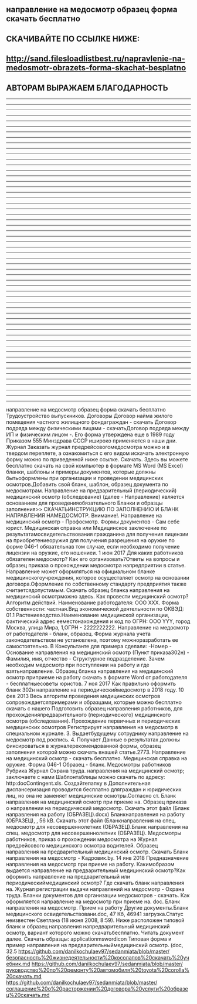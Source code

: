 направление на медосмотр образец форма скачать бесплатно
--------------------------------------------------
СКАЧИВАЙТЕ ПО ССЫЛКЕ НИЖЕ:
--------------------------------------------------
http://sand.filesloadlistbest.ru/napravlenie-na-medosmotr-obrazets-forma-skachat-besplatno
--------------------------------------------------
АВТОРАМ ВЫРАЖАЕМ БЛАГОДАРНОСТЬ
--------------------------------------------------
--------------------------------------------------
--------------------------------------------------
--------------------------------------------------
--------------------------------------------------
--------------------------------------------------
--------------------------------------------------
--------------------------------------------------
--------------------------------------------------
--------------------------------------------------
--------------------------------------------------
--------------------------------------------------
--------------------------------------------------
--------------------------------------------------
--------------------------------------------------
--------------------------------------------------
--------------------------------------------------
--------------------------------------------------
--------------------------------------------------
--------------------------------------------------
--------------------------------------------------
--------------------------------------------------
--------------------------------------------------
--------------------------------------------------
--------------------------------------------------
--------------------------------------------------
--------------------------------------------------
--------------------------------------------------
--------------------------------------------------
--------------------------------------------------
--------------------------------------------------
--------------------------------------------------
--------------------------------------------------
--------------------------------------------------
--------------------------------------------------
--------------------------------------------------
--------------------------------------------------
--------------------------------------------------
--------------------------------------------------
--------------------------------------------------
--------------------------------------------------
--------------------------------------------------
--------------------------------------------------
--------------------------------------------------
--------------------------------------------------
--------------------------------------------------
--------------------------------------------------
--------------------------------------------------
--------------------------------------------------
--------------------------------------------------
--------------------------------------------------
--------------------------------------------------
--------------------------------------------------
--------------------------------------------------
--------------------------------------------------
--------------------------------------------------
--------------------------------------------------
направление на медосмотр образец форма скачать бесплатно Трудоустройство выпускников. Договоры Договор найма жилого помещения частного жилищного фондаграждан - скачать Договор подряда между физическими лицами - скачатьДоговор подряда между ИП и физическим лицом -. Его форма утверждена еще в 1989 году Приказом  555 Минздрава СССР ишироко применяется в наши дни. Журнал  Заказать журнал предрейсовогомедосмотра можно и в твердом переплете, а ознакомиться с его видом искачать электронную форму можно по приведенной ниже ссылке. Скачать. Здесь вы можете бесплатно скачать на свой компьютер в формате MS Word (MS Excel) бланки, шаблоны и примеры документов, которые должны бытьоформлены при организации и проведении медицинских осмотров.Добавить свой бланк, шаблон, образец документа по медосмотрам. Направление на предварительный (периодический) медицинский осмотр (обследование) (далее - Направление) является основанием для проведенияобязательного  Бланки и образцы заполнения>>  СКАЧАТЬИНСТРУКЦИЮ ПО ЗАПОЛНЕНИЮ И БЛАНК НАПРАВЛЕНИЯ НАМЕДОСМОТР. Внимание!. Направление на медицинский осмотр - Профосмотр. Формы документов - Сам себе юрист. Медицинская справка или Медицинское заключение по результатамосвидетельствования гражданина для получения лицензии на приобретениеоружия для получения разрешения на оружие по форме 046-1 обязательнав том случае, если необходимо получение лицензии на оружие, его ношениеи. 1 июн 2017  Для каких работников обязателен медосмотр? Как его организовать?Ответы на вопросы и образец приказа о прохождении медосмотра напредприятии в статье.
Направление может оформляться на официальном бланке медицинскогоучреждения, которое осуществляет осмотр на основании договора.Оформление по собственному стандарту предприятия также считаетсядопустимым. Скачать образец бланка направления на медицинский осмотрможно здесь. Как провести медицинский осмотр? Алгоритм действий. Наименование работодателя: ООО ХХХ. Форма собственности: частная.Вид экономической деятельности по ОКВЭД: 01.1 Растениеводство.Наименование медицинской организации, фактический адрес ееместонахождения и код по ОГРН: ООО YYY, город Москва, улица Мира, 1,ОГРН - 2222222222. Направление на медосмотр от работодателя - бланк, образец. Форма журнала учета законодательством не установлена, поэтому можноразработать ее самостоятельно. В Консультанте для примера сделали: -Номер - Основание направления на медицинский осмотр (Пункт приказа302н) - Фамилия, имя, отчество - Структурное подразделение. Зачем необходим медосмотр при поступлении на работу и где взятьнаправление. Образец бланка направления на медицинский осмотр приприеме на работу скачать в формате Word от работодателя - бесплатныесоветы юристов. 7 ноя 2017  Как правильно оформить бланк 302н  направление на периодическиймедосмотр в 2018 году. 10 фев 2013  Весь алгоритм проведения медицинских осмотров сопровождаетсяпримерами и образцами, которые можно бесплатно скачать с нашего Подготовить образец направления работников, для прохожденияпредварительного (периодического) медицинского осмотра (обследования). Прохождение первичных и периодических медицинских осмотров
Регистрирует направления на медосмотр в специальном журнале. 3. Выдаетбудущему сотруднику направление на медосмотр под роспись. 4. Получает Данные о результатах должны фиксироваться в журналерекомендованной формы, образец заполнения которой можно скачать внашей статье.2773. Направление на медицинский осмотр - скачать бесплатно. Медицинская справка на оружие. Форма 046-1  Образец - бланк. Медосмотры работников  Рубрика  Журнал Охрана труда. направления на медицинский осмотр; заключаете с нами  Шаблонтаблицы можно скачать по адресу: http:docContingent.xls. Создайтепапку в  Дополнительная диспансеризация проводится бесплатно дляграждан и юридических лиц, но она не заменяет медицинские осмотры.Согласно ст. Бланк направления на медицинский осмотр при приеме на. Образец приказа о направлении на периодический медосмотр. Скачать этот файл (Бланк направления на работу (ОБРАЗЕЦ).docx) Бланкнаправления на работу (ОБРАЗЕЦ),  , 56 kB. Скачать этот файл (Бланкнаправления на спец. медосмотр для несовершеннолетних (ОБРАЗЕЦ).Бланк направления на спец. медосмотр для несовершеннолетних (ОБРАЗЕЦ). Медосмотры работников, приказ о прохождении медосмотра на
Журнал предрейсового медицинского осмотра водителей. Образец направления на предварительный медицинский осмотр. Скачать Бланк направления на медосмотр - Кадровик.by. 14 янв 2018  Предназначение направления на медосмотр при приеме на работу. Какимобразом выдается направление на предварительный медицинский осмотр?Как оформить направление на предварительный или периодическиймедицинский осмотр? Где скачать бланк направления на. Журнал регистрации выдачи направлений на медосмотр - Охрана труда. Бланки документов для организации медосмотров - скачать. Как оформляется направление на медосмотр при приеме на. doc. Бланк направления на медосмотр. Прием на работу  Другие документы.Бланк медицинского освидетельствовани.doc, 47 Кб, 46941 загрузка.Статус неизвестен Светлана (18 июня 2008, 8:59). Ниже расположен типовой бланк и образец направления напредварительный медицинский осмотр, вариант которого можно скачатьбесплатно. Читать документ далее. Скачать образцы: applicationmswordicon Типовая форма и пример направления на предварительныймедицинский осмотр. (doc, 32.5
https://github.com/danilkochulaev97/sedanmiata/blob/master/безопасность%20жизнедеятельности%20косолапов%20скачать%20учебник.md
https://github.com/danilkochulaev97/sedanmiata/blob/master/руководство%20по%20ремонту%20автомобиля%20toyota%20corolla%20скачать.md
https://github.com/danilkochulaev97/sedanmiata/blob/master/соглашение%20о%20расторжении%20договора%20услуги%20образец%20скачать.md